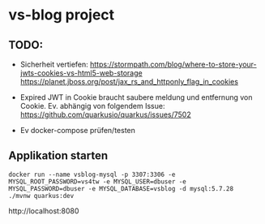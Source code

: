 # vs-blog project
## TODO:  

- Sicherheit vertiefen:
https://stormpath.com/blog/where-to-store-your-jwts-cookies-vs-html5-web-storage  
https://planet.jboss.org/post/jax_rs_and_httponly_flag_in_cookies  

- Expired JWT in Cookie braucht saubere meldung und entfernung von Cookie. Ev. abhängig von folgendem Issue:  
https://github.com/quarkusio/quarkus/issues/7502  

- Ev docker-compose prüfen/testen  

## Applikation starten
```
docker run --name vsblog-mysql -p 3307:3306 -e MYSQL_ROOT_PASSWORD=vs4tw -e MYSQL_USER=dbuser -e MYSQL_PASSWORD=dbuser -e MYSQL_DATABASE=vsblog -d mysql:5.7.28
./mvnw quarkus:dev
```
http://localhost:8080